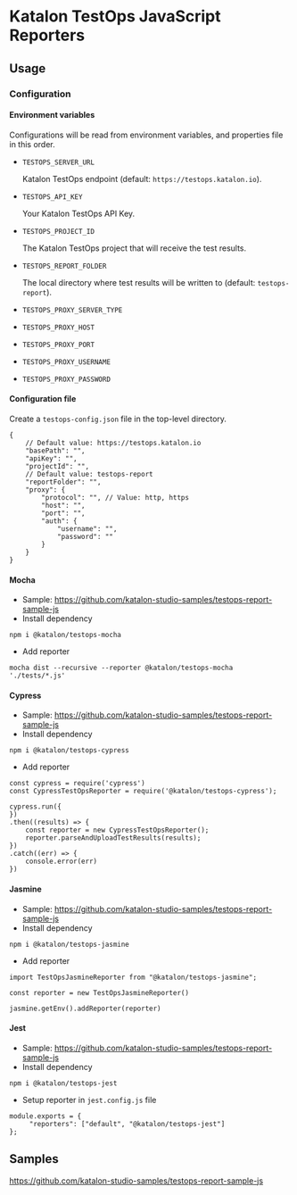 # Katalon TestOps JavaScript Reporters

## Usage

### Configuration

#### Environment variables

Configurations will be read from environment variables, and properties file in this order.

* `TESTOPS_SERVER_URL`

    Katalon TestOps endpoint (default: `https://testops.katalon.io`).

* `TESTOPS_API_KEY`

    Your Katalon TestOps API Key.

* `TESTOPS_PROJECT_ID`

    The Katalon TestOps project that will receive the test results.

* `TESTOPS_REPORT_FOLDER`

    The local directory where test results will be written to (default: `testops-report`).

* `TESTOPS_PROXY_SERVER_TYPE`

* `TESTOPS_PROXY_HOST`

* `TESTOPS_PROXY_PORT`

* `TESTOPS_PROXY_USERNAME`

* `TESTOPS_PROXY_PASSWORD`


#### Configuration file

Create a `testops-config.json` file in the top-level directory.

```
{
    // Default value: https://testops.katalon.io
    "basePath": "",
    "apiKey": "",
    "projectId": "",
    // Default value: testops-report
    "reportFolder": "",
    "proxy": {
        "protocol": "", // Value: http, https
        "host": "",
        "port": "",
        "auth": {
            "username": "",
            "password": ""
        }
    }
}

```

#### Mocha
- Sample: https://github.com/katalon-studio-samples/testops-report-sample-js
- Install dependency
```
npm i @katalon/testops-mocha
```
- Add reporter
```
mocha dist --recursive --reporter @katalon/testops-mocha './tests/*.js'
```

#### Cypress
- Sample: https://github.com/katalon-studio-samples/testops-report-sample-js
- Install dependency
```
npm i @katalon/testops-cypress
```
- Add reporter
```
const cypress = require('cypress')
const CypressTestOpsReporter = require('@katalon/testops-cypress');

cypress.run({
})
.then((results) => {
    const reporter = new CypressTestOpsReporter();
    reporter.parseAndUploadTestResults(results);
})
.catch((err) => {
    console.error(err)
})

```

#### Jasmine
- Sample: https://github.com/katalon-studio-samples/testops-report-sample-js
- Install dependency
```
npm i @katalon/testops-jasmine
```
- Add reporter
```
import TestOpsJasmineReporter from "@katalon/testops-jasmine";

const reporter = new TestOpsJasmineReporter()

jasmine.getEnv().addReporter(reporter)
```

#### Jest
- Sample: https://github.com/katalon-studio-samples/testops-report-sample-js
- Install dependency
```
npm i @katalon/testops-jest
```
- Setup reporter in `jest.config.js` file
```
module.exports = {
     "reporters": ["default", "@katalon/testops-jest"]
};
```

## Samples

https://github.com/katalon-studio-samples/testops-report-sample-js
